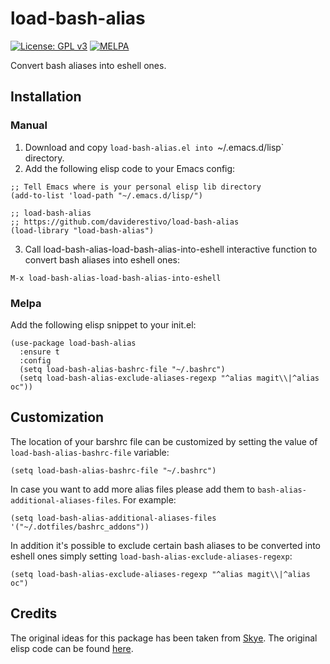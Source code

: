 # load-bash-alias

[![License: GPL v3](https://img.shields.io/badge/License-GPL%20v3-blue.svg)](https://www.gnu.org/licenses/gpl-3.0)
[![MELPA](https://melpa.org/packages/load-bash-alias-badge.svg)](https://melpa.org/#/load-bash-alias)

Convert bash aliases into eshell ones.

## Installation
### Manual
1. Download and copy `load-bash-alias.el into
   `~/.emacs.d/lisp` directory.
2. Add the following elisp code to your Emacs config:

``` elisp
;; Tell Emacs where is your personal elisp lib directory
(add-to-list 'load-path "~/.emacs.d/lisp/")

;; load-bash-alias
;; https://github.com/daviderestivo/load-bash-alias
(load-library "load-bash-alias")
```

3. Call load-bash-alias-load-bash-alias-into-eshell interactive function to
   convert bash aliases into eshell ones:

```
M-x load-bash-alias-load-bash-alias-into-eshell
```

### Melpa
Add the following elisp snippet to your init.el:

``` elisp
(use-package load-bash-alias
  :ensure t
  :config
  (setq load-bash-alias-bashrc-file "~/.bashrc")
  (setq load-bash-alias-exclude-aliases-regexp "^alias magit\\|^alias oc"))
```

## Customization
The location of your barshrc file can be customized by setting the
value of `load-bash-alias-bashrc-file` variable:

``` elisp
(setq load-bash-alias-bashrc-file "~/.bashrc")
```

In case you want to add more alias files please add them to `bash-alias-additional-aliases-files`. For example:

``` elisp
(setq load-bash-alias-additional-aliases-files '("~/.dotfiles/bashrc_addons"))
```

In addition it's possible to exclude certain bash aliases to be converted into eshell ones simply setting `load-bash-alias-exclude-aliases-regexp`:

``` elisp
(setq load-bash-alias-exclude-aliases-regexp "^alias magit\\|^alias oc")
```

## Credits
The original ideas for this package has been taken from [Skye](http://skyefreeman.io/programming/emacs/2017/08/03/converting_bash_config_to_eshell.html). The original elisp code can be found [here](https://github.com/skyefreeman/.emacs.d/blob/master/custom/bash-to-eshell-aliases.el).
